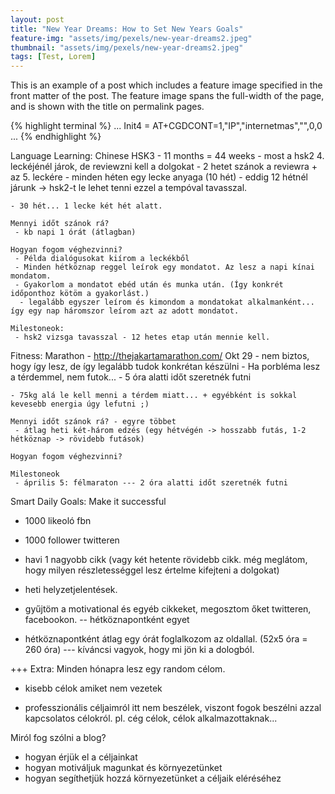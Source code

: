 ```yaml
---
layout: post
title: "New Year Dreams: How to Set New Years Goals" 
feature-img: "assets/img/pexels/new-year-dreams2.jpeg"
thumbnail: "assets/img/pexels/new-year-dreams2.jpeg"
tags: [Test, Lorem]
---
```

This is an example of a post which includes a feature image specified in the front matter of the post. The feature image spans the full-width of the page, and is shown with the title on permalink pages.

{% highlight terminal %}
...
Init4 = AT+CGDCONT=1,"IP","internetmas","",0,0
...
{% endhighlight %}


Language Learning: Chinese HSK3
    - 11 months = 44 weeks
    - most a hsk2 4. leckéjénél járok, de reviewzni kell a dolgokat
    - 2 hetet szánok a reviewra + az 5. leckére
    - minden héten egy lecke anyaga (10 hét)
    - eddig 12 hétnél járunk -> hsk2-t le lehet tenni ezzel a tempóval tavasszal.

    - 30 hét... 1 lecke két hét alatt.

    Mennyi időt szánok rá?
     - kb napi 1 órát (átlagban)

    Hogyan fogom véghezvinni?
     - Példa dialógusokat kiírom a leckékből
     - Minden hétköznap reggel leírok egy mondatot. Az lesz a napi kínai mondatom.
     - Gyakorlom a mondatot ebéd után és munka után. (Így konkrét időponthoz kötöm a gyakorlást.)
      - legalább egyszer leírom és kimondom a mondatokat alkalmanként... így egy nap háromszor leírom azt az adott mondatot.

    Milestoneok:
     - hsk2 vizsga tavasszal - 12 hetes etap után mennie kell.

Fitness: Marathon
    - http://thejakartamarathon.com/ Okt 29 - nem biztos, hogy így lesz, de így legalább tudok konkrétan készülni
    - Ha porbléma lesz a térdemmel, nem futok...
    - 5 óra alatti időt szeretnék futni

    - 75kg alá le kell menni a térdem miatt... + egyébként is sokkal kevesebb energia úgy lefutni ;)

    Mennyi időt szánok rá? - egyre többet
     - átlag heti két-három edzés (egy hétvégén -> hosszabb futás, 1-2 hétköznap -> rövidebb futások)

    Hogyan fogom véghezvinni?

    Milestoneok
     - április 5: félmaraton --- 2 óra alatti időt szeretnék futni

Smart Daily Goals: Make it successful
 - 1000 likeoló fbn
 - 1000 follower twitteren

 - havi 1 nagyobb cikk (vagy két hetente rövidebb cikk. még meglátom, hogy milyen részletességgel lesz értelme kifejteni a dolgokat)
 - heti helyzetjelentések.
 - gyűjtöm a motivational és egyéb cikkeket, megosztom őket twitteren, facebookon. -- hétköznapontként egyet

 - hétköznapontként átlag egy órát foglalkozom az oldallal. (52x5 óra = 260 óra) --- kíváncsi vagyok, hogy mi jön ki a dologból.



+++ Extra: Minden hónapra lesz egy random célom.

+ kisebb célok amiket nem vezetek

+ professzionális céljaimról itt nem beszélek, viszont fogok beszélni azzal kapcsolatos célokról. pl. cég célok, célok alkalmazottaknak...

Miról fog szólni a blog?
 - hogyan érjük el a céljainkat
 - hogyan motiváljuk magunkat és környezetünket
 - hogyan segíthetjük hozzá környezetünket a céljaik eléréséhez

